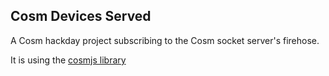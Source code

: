 ## Cosm Devices Served

A Cosm hackday project subscribing to the Cosm socket server's firehose.

It is using the [cosmjs library](https://github.com/cosm/cosm-js)

